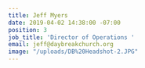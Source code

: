 ```yaml
---
title: Jeff Myers
date: 2019-04-02 14:38:00 -07:00
position: 3
job_title: 'Director of Operations '
email: jeff@daybreakchurch.org
image: "/uploads/DB%20Headshot-2.JPG"
---
```


